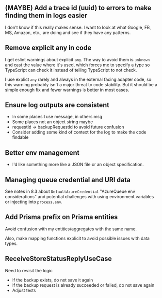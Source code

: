 ## (MAYBE) Add a trace id (uuid) to errors to make finding them in logs easier

I don't know if this really makes sense. I want to look at what Google, FB, MS, Amazon, etc., are doing and see if they have any patterns.

## Remove explicit any in code

I get eslint warnings about explicit `any`. The way to avoid them is `unknown` and cast the value where it's used, which forces me to specify a type so TypeScript can check it instead of telling TypeScript to not check.

I use explict `any` rarely and always in the external facing adapter code, so this warning probably isn't a major threat to code stability. But it should be a simple enough fix and fewer warnings is better in most cases.

## Ensure log outputs are consistent

-  In some places I use message, in others msg
-  Some places not an object string maybe
-  requestId -> backupRequestId to avoid future confusion
-  Consider adding some kind of context for the log to make the code findable

## Better env management

-  I'd like something more like a JSON file or an object specification.

## Managing queue credential and URI data

See notes in 8.3 about `DefaultAzureCredential` "AzureQueue env considerations" and potential challenges with using environment variables or injecting into `process.env`.

## Add Prisma prefix on Prisma entities

Avoid confusion with my entities/aggregates with the same name.

Also, make mapping functions explicit to avoid possible issues with data types.

## ReceiveStoreStatusReplyUseCase

Need to revisit the logic

-  If the backup exists, do not save it again
-  If the backup request is already succeeded or failed, do not save again
-  Adjust tests
